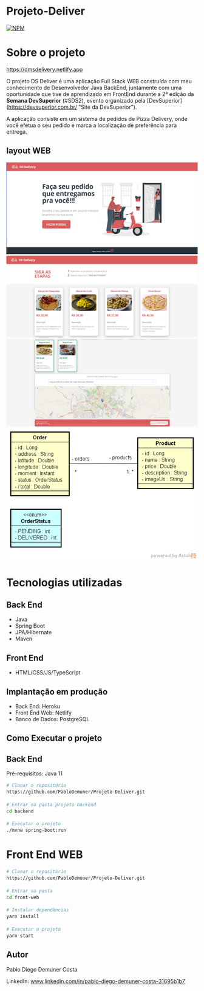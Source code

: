 # Projeto-Deliver
[![NPM](https://img.shields.io/github/issues/PabloDemuner/Projeto-Deliver)](https://github.com/PabloDemuner/Projeto-Deliver/blob/main/LICENSE)

# Sobre o projeto

https://dmsdelivery.netlify.app

O projeto DS Deliver é uma aplicação Full Stack WEB construída com meu conhecimento de Desenvolvedor Java BackEnd,
juntamente com uma oportunidade que tive de aprendizado em FrontEnd durante a 2ª edição da **Semana DevSuperior** (#SDS2), evento organizado pela [DevSuperior]
(https://devsuperior.com.br/  "Site da DevSuperior").

A aplicação consiste em um sistema de pedidos de Pizza Delivery, onde você efetua o seu pedido e marca a localização de preferência para entrega.

## layout WEB

![WEB 1](https://github.com/PabloDemuner/Projeto-Deliver/blob/main/ImagemDsDeliver.png)
![WEB 2](https://github.com/PabloDemuner/Projeto-Deliver/blob/main/Imagem%20DeDeliver2.png)
![WEB 3](https://github.com/PabloDemuner/Projeto-Deliver/blob/main/Imagem%20DSDeliver3.png)
![modelo Conceitual](https://github.com/PabloDemuner/Projeto-Deliver/blob/main/modelo-conceitual-DSDelivery.png)

# Tecnologias utilizadas

## Back End

- Java
- Spring Boot
- JPA/Hibernate
- Maven

## Front End

- HTML/CSS/JS/TypeScript

## Implantação em produção

- Back End: Heroku
- Front End Web: Netlify
- Banco de Dados: PostgreSQL

## Como Executar o projeto

## Back End
Pré-requisitos: Java 11

```bash
# Clonar o repositório
https://github.com/PabloDemuner/Projeto-Deliver.git

# Entrar na pasta projeto backend
cd backend

# Executar o projeto
./mvnw spring-boot:run
```

# Front End WEB

```bash
# Clonar o repositório 
https://github.com/PabloDemuner/Projeto-Deliver.git

# Entrar na pasta
cd front-web

# Instalar dependências
yarn install

# Executar o projeto
yarn start
```

## Autor

Pablo Diego Demuner Costa

LinkedIn: www.linkedin.com/in/pablo-diego-demuner-costa-31695b1b7


